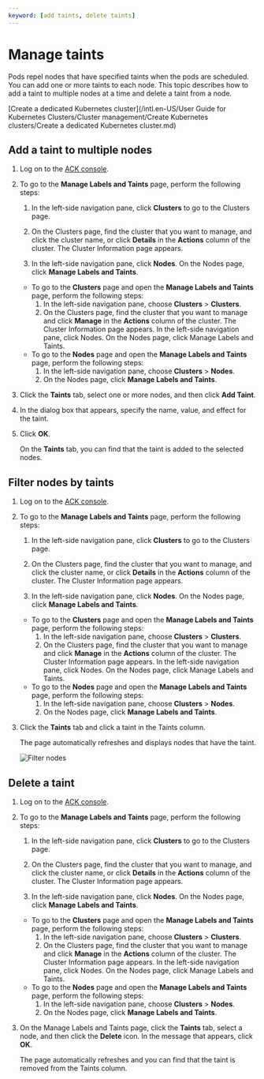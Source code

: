 ```yaml
---
keyword: [add taints, delete taints]
---
```


# Manage taints

Pods repel nodes that have specified taints when the pods are scheduled. You can add one or more taints to each node. This topic describes how to add a taint to multiple nodes at a time and delete a taint from a node.

[Create a dedicated Kubernetes cluster](/intl.en-US/User Guide for Kubernetes Clusters/Cluster management/Create Kubernetes clusters/Create a dedicated Kubernetes cluster.md)

## Add a taint to multiple nodes

1.  Log on to the [ACK console](https://cs.console.aliyun.com).

2.  To go to the **Manage Labels and Taints** page, perform the following steps:

    1.  In the left-side navigation pane, click **Clusters** to go to the Clusters page.

    2.  On the Clusters page, find the cluster that you want to manage, and click the cluster name, or click **Details** in the **Actions** column of the cluster. The Cluster Information page appears.

    3.  In the left-side navigation pane, click **Nodes**. On the Nodes page, click **Manage Labels and Taints**.

    -   To go to the **Clusters** page and open the **Manage Labels and Taints** page, perform the following steps:
        1.  In the left-side navigation pane, choose **Clusters** \> **Clusters**.
        2.  On the Clusters page, find the cluster that you want to manage and click **Manage** in the **Actions** column of the cluster. The Cluster Information page appears. In the left-side navigation pane, click Nodes. On the Nodes page, click Manage Labels and Taints.
    -   To go to the **Nodes** page and open the **Manage Labels and Taints** page, perform the following steps:
        1.  In the left-side navigation pane, choose **Clusters** \> **Nodes**.
        2.  On the Nodes page, click **Manage Labels and Taints**.
3.  Click the **Taints** tab, select one or more nodes, and then click **Add Taint**.

4.  In the dialog box that appears, specify the name, value, and effect for the taint.

5.  Click **OK**.

    On the **Taints** tab, you can find that the taint is added to the selected nodes.


## Filter nodes by taints

1.  Log on to the [ACK console](https://cs.console.aliyun.com).

2.  To go to the **Manage Labels and Taints** page, perform the following steps:

    1.  In the left-side navigation pane, click **Clusters** to go to the Clusters page.

    2.  On the Clusters page, find the cluster that you want to manage, and click the cluster name, or click **Details** in the **Actions** column of the cluster. The Cluster Information page appears.

    3.  In the left-side navigation pane, click **Nodes**. On the Nodes page, click **Manage Labels and Taints**.

    -   To go to the **Clusters** page and open the **Manage Labels and Taints** page, perform the following steps:
        1.  In the left-side navigation pane, choose **Clusters** \> **Clusters**.
        2.  On the Clusters page, find the cluster that you want to manage and click **Manage** in the **Actions** column of the cluster. The Cluster Information page appears. In the left-side navigation pane, click Nodes. On the Nodes page, click Manage Labels and Taints.
    -   To go to the **Nodes** page and open the **Manage Labels and Taints** page, perform the following steps:
        1.  In the left-side navigation pane, choose **Clusters** \> **Nodes**.
        2.  On the Nodes page, click **Manage Labels and Taints**.
3.  Click the **Taints** tab and click a taint in the Taints column.

    The page automatically refreshes and displays nodes that have the taint.

    ![Filter nodes](https://static-aliyun-doc.oss-accelerate.aliyuncs.com/assets/img/en-US/2172862061/p129874.png)


## Delete a taint

1.  Log on to the [ACK console](https://cs.console.aliyun.com).

2.  To go to the **Manage Labels and Taints** page, perform the following steps:

    1.  In the left-side navigation pane, click **Clusters** to go to the Clusters page.

    2.  On the Clusters page, find the cluster that you want to manage, and click the cluster name, or click **Details** in the **Actions** column of the cluster. The Cluster Information page appears.

    3.  In the left-side navigation pane, click **Nodes**. On the Nodes page, click **Manage Labels and Taints**.

    -   To go to the **Clusters** page and open the **Manage Labels and Taints** page, perform the following steps:
        1.  In the left-side navigation pane, choose **Clusters** \> **Clusters**.
        2.  On the Clusters page, find the cluster that you want to manage and click **Manage** in the **Actions** column of the cluster. The Cluster Information page appears. In the left-side navigation pane, click Nodes. On the Nodes page, click Manage Labels and Taints.
    -   To go to the **Nodes** page and open the **Manage Labels and Taints** page, perform the following steps:
        1.  In the left-side navigation pane, choose **Clusters** \> **Nodes**.
        2.  On the Nodes page, click **Manage Labels and Taints**.
3.  On the Manage Labels and Taints page, click the **Taints** tab, select a node, and then click the **Delete** icon. In the message that appears, click **OK**.

    The page automatically refreshes and you can find that the taint is removed from the Taints column.


